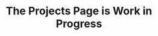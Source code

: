 ---
layout: page
title: The Projects Page is Work in Progress
description: The Projects Page is Work in Progress
img: assets/img/work-in-progress.jpg
importance: 1
category: Research
related_publications: 
toc: true
---